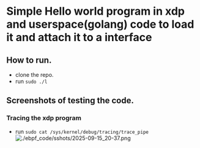 # Simple Hello world program in xdp and userspace(golang) code to load it and attach it to a interface


## How to run.
- clone the repo.
- run `sudo ./l`


## Screenshots of testing the code.
### Tracing the xdp program
- run `sudo cat /sys/kernel/debug/tracing/trace_pipe`
![./ebpf_code/sshots/2025-09-15_20-37.png](image.jpg)



